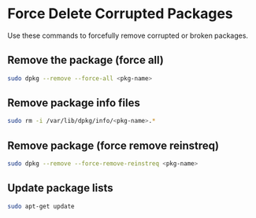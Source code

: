 # Force Delete Corrupted Packages

Use these commands to forcefully remove corrupted or broken packages.

## Remove the package (force all)

```sh
sudo dpkg --remove --force-all <pkg-name>
```

## Remove package info files

```sh
sudo rm -i /var/lib/dpkg/info/<pkg-name>.*
```

## Remove package (force remove reinstreq)

```sh
sudo dpkg --remove --force-remove-reinstreq <pkg-name>
```

## Update package lists

```sh
sudo apt-get update
```
